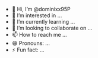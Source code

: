 - 👋 Hi, I’m @dominixx95P
- 👀 I’m interested in ...
- 🌱 I’m currently learning ...
- 💞️ I’m looking to collaborate on ...
- 📫 How to reach me ...
- 😄 Pronouns: ...
- ⚡ Fun fact: ...

<!---
dominixx95P/dominixx95P is a ✨ special ✨ repository because its `README.md` (this file) appears on your GitHub profile.
You can click the Preview link to take a look at your changes.
--->
